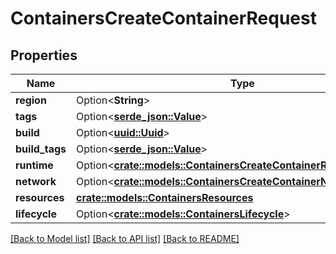 # ContainersCreateContainerRequest

## Properties

Name | Type | Description | Notes
------------ | ------------- | ------------- | -------------
**region** | Option<**String**> |  | [optional]
**tags** | Option<[**serde_json::Value**](.md)> |  | 
**build** | Option<[**uuid::Uuid**](uuid::Uuid.md)> |  | [optional]
**build_tags** | Option<[**serde_json::Value**](.md)> |  | [optional]
**runtime** | Option<[**crate::models::ContainersCreateContainerRuntimeRequest**](ContainersCreateContainerRuntimeRequest.md)> |  | [optional]
**network** | Option<[**crate::models::ContainersCreateContainerNetworkRequest**](ContainersCreateContainerNetworkRequest.md)> |  | [optional]
**resources** | [**crate::models::ContainersResources**](ContainersResources.md) |  | 
**lifecycle** | Option<[**crate::models::ContainersLifecycle**](ContainersLifecycle.md)> |  | [optional]

[[Back to Model list]](../README.md#documentation-for-models) [[Back to API list]](../README.md#documentation-for-api-endpoints) [[Back to README]](../README.md)


